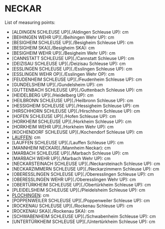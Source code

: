 # NECKAR

List of measuring points:

* [ALDINGEN SCHLEUSE UP](./Aldingen Schleuse UP): <Value topic="rivers/pegel-online/NECKAR/Aldingen-Schleuse-UP/measurementValue"/> cm
* [BEIHINGEN WEHR UP](./Beihingen Wehr UP): <Value topic="rivers/pegel-online/NECKAR/Beihingen-Wehr-UP/measurementValue"/> cm
* [BESIGHEIM SCHLEUSE UP](./Besigheim Schleuse UP): <Value topic="rivers/pegel-online/NECKAR/Besigheim-Schleuse-UP/measurementValue"/> cm
* [BESIGHEIM SKA](./Besigheim SKA): <Value topic="rivers/pegel-online/NECKAR/Besigheim-SKA/measurementValue"/> cm
* [BESIGHEIM WEHR UP](./Besigheim Wehr UP): <Value topic="rivers/pegel-online/NECKAR/Besigheim-Wehr-UP/measurementValue"/> cm
* [CANNSTATT SCHLEUSE UP](./Cannstatt Schleuse UP): <Value topic="rivers/pegel-online/NECKAR/Cannstatt-Schleuse-UP/measurementValue"/> cm
* [DEIZISAU SCHLEUSE UP](./Deizisau Schleuse UP): <Value topic="rivers/pegel-online/NECKAR/Deizisau-Schleuse-UP/measurementValue"/> cm
* [ESSLINGEN SCHLEUSE UP](./Esslingen Schleuse UP): <Value topic="rivers/pegel-online/NECKAR/Esslingen-Schleuse-UP/measurementValue"/> cm
* [ESSLINGEN WEHR OP](./Esslingen Wehr OP): <Value topic="rivers/pegel-online/NECKAR/Esslingen-Wehr-OP/measurementValue"/> cm
* [FEUDENHEIM SCHLEUSE UP](./Feudenheim Schleuse UP): <Value topic="rivers/pegel-online/NECKAR/Feudenheim-Schleuse-UP/measurementValue"/> cm
* [GUNDELSHEIM UP](./Gundelsheim UP): <Value topic="rivers/pegel-online/NECKAR/Gundelsheim-UP/measurementValue"/> cm
* [GUTTENBACH SCHLEUSE UP](./Guttenbach Schleuse UP): <Value topic="rivers/pegel-online/NECKAR/Guttenbach-Schleuse-UP/measurementValue"/> cm
* [HEIDELBERG UP](./Heidelberg UP): <Value topic="rivers/pegel-online/NECKAR/Heidelberg-UP/measurementValue"/> cm
* [HEILBRONN SCHLEUSE UP](./Heilbronn Schleuse UP): <Value topic="rivers/pegel-online/NECKAR/Heilbronn-Schleuse-UP/measurementValue"/> cm
* [HESSIGHEIM SCHLEUSE UP](./Hessigheim Schleuse UP): <Value topic="rivers/pegel-online/NECKAR/Hessigheim-Schleuse-UP/measurementValue"/> cm
* [HIRSCHHORN SCHLEUSE UP](./Hirschhorn Schleuse UP): <Value topic="rivers/pegel-online/NECKAR/Hirschhorn-Schleuse-UP/measurementValue"/> cm
* [HOFEN SCHLEUSE UP](./Hofen Schleuse UP): <Value topic="rivers/pegel-online/NECKAR/Hofen-Schleuse-UP/measurementValue"/> cm
* [HORKHEIM SCHLEUSE UP](./Horkheim Schleuse UP): <Value topic="rivers/pegel-online/NECKAR/Horkheim-Schleuse-UP/measurementValue"/> cm
* [HORKHEIM WEHR UP](./Horkheim Wehr UP): <Value topic="rivers/pegel-online/NECKAR/Horkheim-Wehr-UP/measurementValue"/> cm
* [KOCHENDORF SCHLEUSE UP](./Kochendorf Schleuse UP): <Value topic="rivers/pegel-online/NECKAR/Kochendorf-Schleuse-UP/measurementValue"/> cm
* [LAUFFEN](./Lauffen): <Value topic="rivers/pegel-online/NECKAR/Lauffen/measurementValue"/> cm
* [LAUFFEN SCHLEUSE UP](./Lauffen Schleuse UP): <Value topic="rivers/pegel-online/NECKAR/Lauffen-Schleuse-UP/measurementValue"/> cm
* [MANNHEIM NECKAR](./Mannheim Neckar): <Value topic="rivers/pegel-online/NECKAR/Mannheim-Neckar/measurementValue"/> cm
* [MARBACH SCHLEUSE UP](./Marbach Schleuse UP): <Value topic="rivers/pegel-online/NECKAR/Marbach-Schleuse-UP/measurementValue"/> cm
* [MARBACH WEHR UP](./Marbach Wehr UP): <Value topic="rivers/pegel-online/NECKAR/Marbach-Wehr-UP/measurementValue"/> cm
* [NECKARSTEINACH SCHLEUSE UP](./Neckarsteinach Schleuse UP): <Value topic="rivers/pegel-online/NECKAR/Neckarsteinach-Schleuse-UP/measurementValue"/> cm
* [NECKARZIMMERN SCHLEUSE UP](./Neckarzimmern Schleuse UP): <Value topic="rivers/pegel-online/NECKAR/Neckarzimmern-Schleuse-UP/measurementValue"/> cm
* [OBERESSLINGEN SCHLEUSE UP](./Oberesslingen Schleuse UP): <Value topic="rivers/pegel-online/NECKAR/Oberesslingen-Schleuse-UP/measurementValue"/> cm
* [OBERESSLINGEN WEHR UP](./Oberesslingen Wehr UP): <Value topic="rivers/pegel-online/NECKAR/Oberesslingen-Wehr-UP/measurementValue"/> cm
* [OBERTÜRKHEIM SCHLEUSE UP](./Obertürkheim Schleuse UP): <Value topic="rivers/pegel-online/NECKAR/Obertuerkheim-Schleuse-UP/measurementValue"/> cm
* [PLEIDELSHEIM SCHLEUSE UP](./Pleidelsheim Schleuse UP): <Value topic="rivers/pegel-online/NECKAR/Pleidelsheim-Schleuse-UP/measurementValue"/> cm
* [PLOCHINGEN](./Plochingen): <Value topic="rivers/pegel-online/NECKAR/Plochingen/measurementValue"/> cm
* [POPPENWEILER SCHLEUSE UP](./Poppenweiler Schleuse UP): <Value topic="rivers/pegel-online/NECKAR/Poppenweiler-Schleuse-UP/measurementValue"/> cm
* [ROCKENAU SCHLEUSE UP](./Rockenau Schleuse UP): <Value topic="rivers/pegel-online/NECKAR/Rockenau-Schleuse-UP/measurementValue"/> cm
* [ROCKENAU SKA](./Rockenau SKA): <Value topic="rivers/pegel-online/NECKAR/Rockenau-SKA/measurementValue"/> cm
* [SCHWABENHEIM SCHLEUSE UP](./Schwabenheim Schleuse UP): <Value topic="rivers/pegel-online/NECKAR/Schwabenheim-Schleuse-UP/measurementValue"/> cm
* [UNTERTÜRKHEIM SCHLEUSE UP](./Untertürkheim Schleuse UP): <Value topic="rivers/pegel-online/NECKAR/Untertuerkheim-Schleuse-UP/measurementValue"/> cm
